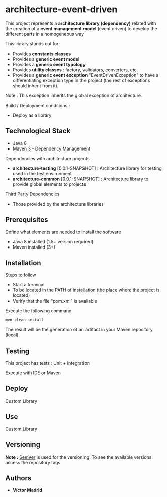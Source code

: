 # architecture-event-driven

This project represents a **architecture library (dependency)** related with the creation of a **event management model** (event driven) to develop the different parts in a homogeneous way

This library stands out for:

* Provides **constants classes**
* Provides a **generic event model**
* Provides a **generic event typology**
* Provides **utility classes** : factory, validators, converters, etc.
* Provides a **generic event exception** "EventDrivenException" to have a differentiating exception type in the project (the rest of exceptions should inherit from it).

Note : This exception inherits the global exception of architecture.



Build / Deployment conditions :

* Deploy as a library





## Technological Stack

* Java 8
* [Maven 3](https://maven.apache.org/) - Dependency Management

Dependencies with architecture projects

* **architecture-testing** [0.0.1-SNAPSHOT] : Architecture library for testing used in the test environment
* **architecture-common** [0.0.1-SNAPSHOT] : Architecture library to provide global elements to projects

Third Party Dependencies

* Those provided by the architecture libraries





## Prerequisites

Define what elements are needed to install the software

* Java 8 installed (1.5+ version required)
* Maven installed  (3+)





## Installation

Steps to follow

* Start a terminal
* To be located in the PATH of installation (the place where the project is located)
* Verify that the file "pom.xml" is available

Execute the following command

```bash
mvn clean install
```

The result will be the generation of an artifact in your Maven repository (local)





## Testing

This project has tests : Unit + Integration

Execute with IDE or Maven





## Deploy

Custom Library





## Use

Custom Library





## Versioning

**Note :** [SemVer](http://semver.org/) is used for the versioning. 
To see the available versions access the repository tags





## Authors

* **Víctor Madrid**
